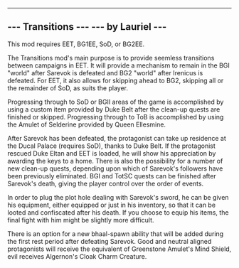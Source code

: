 -------------------------------------------------
---               Transitions                 ---
---                by Lauriel                 ---
-------------------------------------------------

This mod requires EET, BG1EE, SoD, or BG2EE.

The Transitions mod's main purpose is to provide seemless transitions between campaigns in EET.  It will  provide a mechanism to remain in the BGI "world" after Sarevok is defeated and BG2 "world" after Irenicus is defeated.  For EET, it also allows for skipping ahead to BG2, skipping all or the remainder of SoD, as suits the player.

Progressing through to SoD or BGII areas of the game is accomplished by using a custom item provided by Duke Belt after the clean-up quests are finished or skipped.  Progressing through to ToB is accomplished by using the Amulet of Selderine provided by Queen Ellesmine.

After Sarevok has been defeated, the protagonist can take up residence at the Ducal Palace (requires SoD), thanks to Duke Belt.  If the protagonist rescued Duke Eltan and EET is loaded, he will show his appreciation by awarding the keys to a home.  There is also the possibility for a number of new clean-up quests, depending upon which of Sarevok's followers have been previously eliminated.  BGI and TotSC quests can be finished after Sarevok's death, giving the player control over the order of events.

In order to plug the plot hole dealing with Sarevok's sword, he can be given his equipment, either equipped or just in his inventory, so that it can be looted and confiscated after his death.  If you choose to equip his items, the final fight with him might be slightly more difficult.

There is an option for a new bhaal-spawn ability that will be added during the first rest period after defeating Sarevok.  Good and neutral aligned protagonists will receive the equivalent of Greenstone Amulet's Mind Shield, evil receives Algernon's Cloak Charm Creature.
